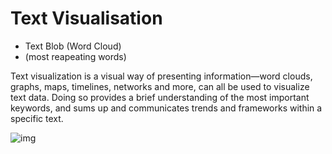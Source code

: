 # Text Visualisation
- Text Blob (Word Cloud)
- (most reapeating words)

Text visualization is a visual way of presenting information—word clouds, graphs, maps, timelines, networks and more, can all be used to visualize text data. Doing so provides a brief understanding of the most important keywords, and sums up and communicates trends and frameworks within a specific text.

![img]()
